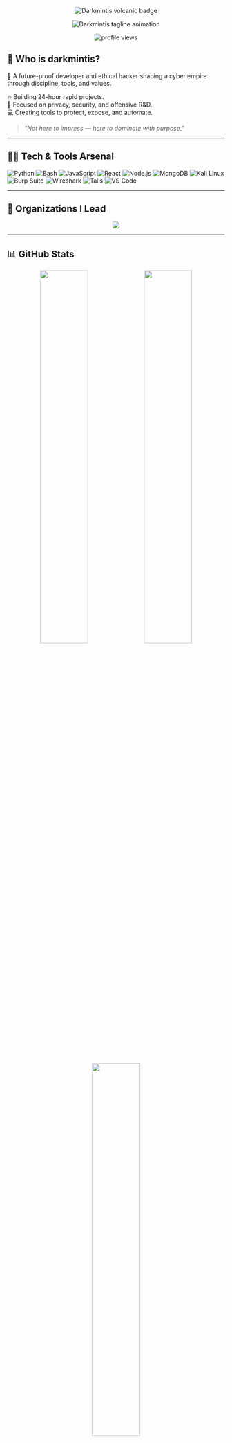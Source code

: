 <p align="center">
  <img src="https://img.shields.io/badge/%F0%9F%8C%8B%20Darkmintis%20%F0%9F%8C%8B-FF4500?style=for-the-badge&logoColor=FF0000&labelColor=000000" alt="Darkmintis volcanic badge" />
</p>

<p align="center">
  <img src="https://readme-typing-svg.demolab.com?font=Roboto+Mono&size=24&duration=3000&pause=500&color=FF4500&background=000000¢er=true&vCenter=true&width=600&lines=Forging+Code+in+Molten+Flames...;Igniting+Reality+with+Precision...;Unleashing+Vision+Like+Lava..." alt="Darkmintis tagline animation" />
</p>

<p align="center">
  <img src="https://komarev.com/ghpvc/?username=darkmintis&label=Profile%20Views&color=FF4500&style=flat" alt="profile views" />
</p>

## 🧠 Who is darkmintis?

🚀 A future-proof developer and ethical hacker shaping a cyber empire through discipline, tools, and values.

🔥 Building 24-hour rapid projects.  
🔐 Focused on privacy, security, and offensive R&D.  
💻 Creating tools to protect, expose, and automate.

> _"Not here to impress — here to dominate with purpose."_


---

## 👨‍💻 Tech & Tools Arsenal

![Python](https://img.shields.io/badge/-Python-121212?style=for-the-badge&logo=python)
![Bash](https://img.shields.io/badge/-Bash-121212?style=for-the-badge&logo=gnu-bash)
![JavaScript](https://img.shields.io/badge/-JavaScript-121212?style=for-the-badge&logo=javascript)
![React](https://img.shields.io/badge/-React-121212?style=for-the-badge&logo=react)
![Node.js](https://img.shields.io/badge/-Node.js-121212?style=for-the-badge&logo=node.js)
![MongoDB](https://img.shields.io/badge/-MongoDB-121212?style=for-the-badge&logo=mongodb)
![Kali Linux](https://img.shields.io/badge/-Kali%20Linux-121212?style=for-the-badge&logo=kalilinux)
![Burp Suite](https://img.shields.io/badge/-Burp%20Suite-121212?style=for-the-badge&logo=burpsuite)
![Wireshark](https://img.shields.io/badge/-Wireshark-121212?style=for-the-badge&logo=wireshark)
![Tails](https://img.shields.io/badge/-Tails-121212?style=for-the-badge&logo=tails)
![VS Code](https://img.shields.io/badge/-VS%20Code-121212?style=for-the-badge&logo=visual-studio-code)

---


## 🌌 Organizations I Lead

<p align="center">
  <img src="https://readme-typing-svg.demolab.com?font=JetBrains+Mono&size=22&pause=300&color=F9F9F9&width=800&center=true&vCenter=true&lines=@D-Dark-Lab;@Drimics-Games;@D-Project24;@Minix-Lab;@BlockTech-Solutions;@Round-Tech;@Wallora-Themes;@ACE-Core" />
</p>

---

## 📊 GitHub Stats

<p align="center">
  <img width="47%" src="https://github-readme-stats.vercel.app/api?username=darkmintis&show_icons=true&theme=tokyonight&hide_border=true&count_private=true" />
  <img width="47%" src="https://github-readme-streak-stats.herokuapp.com/?user=darkmintis&theme=tokyonight&hide_border=true" />
  <img width="47%" src="https://github-readme-stats.vercel.app/api/top-langs/?username=darkmintis&layout=compact&theme=tokyonight&hide_border=true" />
</p>

---

## 🧠 GitHub Trophy Showcase

<p align="center">
  <img src="https://github-profile-trophy.vercel.app/?username=darkmintis&theme=matrix&no-frame=true&margin-w=10&column=6" />
</p>

---

## 📈 Activity Graph

<p align="center">
  <img src="https://github-readme-activity-graph.vercel.app/graph?username=darkmintis&theme=dracula&bg_color=000000&hide_border=true&line=00ffe0&point=00ffe0" />
</p>

---

## 🕶️ Vision

> I don’t just code.  
> I **architect systems**, I **weaponize knowledge**, and I **deliver impact**.  
> I live by **values, focus, and mastery.**

🧩 Stay tuned. I'm only getting started.

---

## 📫 Connect with Me

- 📩 Email: [darkmintis@gmail.com](mailto:darkmintis@gmail.com)
- 💬 Telegram: [@Darkmintis](https://t.me/Darkmintis)
- 🔗 X: [X.com/darkmintis](https://x.com/darkmintis)

---

> _"Ethics over shortcuts. Skill over hype. Execution over talk."_  
> – darkmintis 🔐
